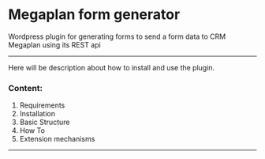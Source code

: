 # Megaplan form generator
Wordpress plugin for generating forms to send a form data to CRM Megaplan using its REST api

<hr>

<p>Here will be description about how to install and use the plugin.</p>
<h3>Content:</h3>
<ol>
    <li>Requirements</li>
    <li>Installation</li>
    <li>Basic Structure</li>
    <li>How To</li>
    <li>Extension mechanisms</li>
</ol>

<hr>